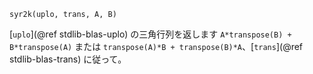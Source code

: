 ```
syr2k(uplo, trans, A, B)
```

[`uplo`](@ref stdlib-blas-uplo) の三角行列を返します `A*transpose(B) + B*transpose(A)` または `transpose(A)*B + transpose(B)*A`、[`trans`](@ref stdlib-blas-trans) に従って。

